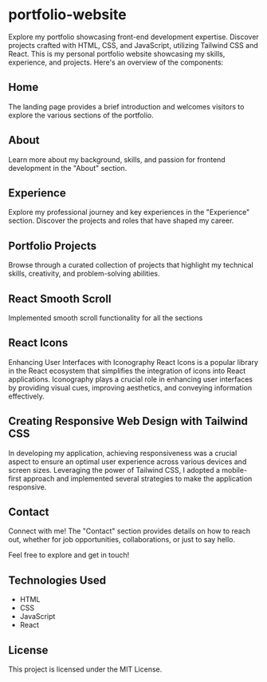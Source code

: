 # portfolio-website
Explore my portfolio showcasing front-end development expertise. Discover projects crafted with HTML, CSS, and JavaScript, utilizing Tailwind CSS and React.
This is my personal portfolio website showcasing my skills, experience, and projects. Here's an overview of the components:

## Home
The landing page provides a brief introduction and welcomes visitors to explore the various sections of the portfolio.

## About
Learn more about my background, skills, and passion for frontend development in the "About" section.

## Experience
Explore my professional journey and key experiences in the "Experience" section. Discover the projects and roles that have shaped my career.

## Portfolio Projects
Browse through a curated collection of projects that highlight my technical skills, creativity, and problem-solving abilities.

## React Smooth Scroll
Implemented smooth scroll functionality for all the sections

## React Icons
Enhancing User Interfaces with Iconography
React Icons is a popular library in the React ecosystem that simplifies the integration of icons into React applications. Iconography plays a crucial role in enhancing user interfaces by providing visual cues, improving aesthetics, and conveying information effectively. 

## Creating Responsive Web Design with Tailwind CSS

In developing my application, achieving responsiveness was a crucial aspect to ensure an optimal user experience across various devices and screen sizes. Leveraging the power of Tailwind CSS, I adopted a mobile-first approach and implemented several strategies to make the application responsive.

## Contact
Connect with me! The "Contact" section provides details on how to reach out, whether for job opportunities, collaborations, or just to say hello.

Feel free to explore and get in touch!

## Technologies Used
- HTML
- CSS
- JavaScript
- React

## License
This project is licensed under the MIT License.

